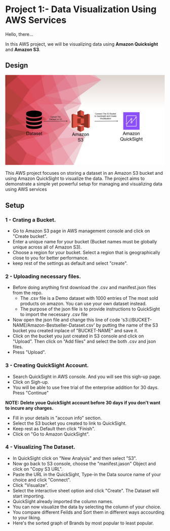 
# Project 1:- Data Visualization Using AWS Services 

Hello, there...

In this AWS project, we will be visualizing data using __Amazon Quicksight__ and __Amazon S3__. 


## Design

![Slide1](https://github.com/neelspatel02/repo-1/blob/dc4c39e7ac243c63484753a556a6b5ee68db8afd/images/Slide1.jpg)

This AWS project focuses on storing a dataset in an Amazon S3 bucket and using Amazon QuickSight to visualize the data. The project aims to demonstrate a simple yet powerful setup for managing and visualizing data using AWS services

## Setup
### 1 - Crating a Bucket.

- Go to Amazon S3 page in AWS management console and click on "Create bucket".
- Enter a unique name for your bucket (Bucket names must be globally unique across all of Amazon S3).
- Choose a region for your bucket. Select a region that is geographically close to you for better performance.
- keep rest of the settings as default and select "create".

### 2 - Uploading necessary files.

- Before doing anything first download the .csv and manifest.json files from the repo.
  +  The .csv file is a Demo dataset with 1000 entries of The most sold products on amazon. You can use your own dataset instead.
  + The purpose of the json file is to provide instructions to QuickSight to import the necessary .csv file 
- Now open the json file and change this line of code 's3://BUCKET-NAME/Amazon-Bestseller-Dataset.csv' by putting the name of the S3 bucket you created inplace of "BUCKET-NAME" and save it.
- Click on the bucket you just created in S3 console and click on "Upload". Then click on "Add files" and select the both .csv and json files. 
- Press "Upload". 

### 3 - Creating QuickSight Account.

- Search QuickSight in AWS console. And you will see this sigh-up page.
- Click on Sigh-up.
- You will be able to use free trial of the enterprise addition for 30 days. Press "Continue" 

**__NOTE:__** __Delete youe QuickSight account before 30 days if you don't want to incure any charges.__

- Fill in your details in "accoun info" section.
- Select the S3 bucket you created to link to QuickSight. 
- Keep rest as Default then click "Finish".
- Click on "Go to Amazon QuickSight". 

### 4 - Visualizing The Dataset.

- In QuickSight click on "New Analysis" and then select "S3".
- Now go back to S3 console, choose the "manifest.jason" Object and click on "Copy S3 URL".
- Paste the URL in the QuickSight, Type-in the Data source name of your choice and click "Connect".
- Click "Visualize".
- Select the interactive sheet option and click "Create". The Dataset will start importing.
- QuickSight already imported the column names. 
- You can now visualize the data by selecting the column of your choice.
- You compare different Feilds and Sort them in different ways accourding to your liking.
- Here's the sorted graph of Brands by most popular to least popular.
